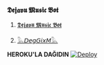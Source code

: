 ### 𝕯𝖊𝖏𝖆𝖛𝖚 𝕸𝖚𝖘𝖎𝖈 𝕭𝖔𝖙

1. [𝕯𝖊𝖏𝖆𝖛𝖚 𝕸𝖚𝖘𝖎𝖈 𝕭𝖔𝖙](https://t.me/DejavuMusiciBot)


2. [𓅓𝘋𝘦𝘨𝘎𝘪𝘹𝘔𓅓](https://t.me/DegGixM)

<b>HEROKU'LA DAĞIDIN</b>
[![Deploy](https://www.herokucdn.com/deploy/button.svg)](https://heroku.com/deploy?template=https://github.com/offlineflood/DejavuMusicBot.git)
